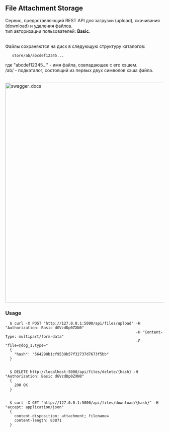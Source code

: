 ## File Attachment Storage

Сервис, предоставляющий REST API для загрузки (upload), скачивания (download) и удаления файлов.<br/>
тип авторизации пользователей: **Basic**.<br/><br/>


Файлы сохраняются на диск в следующую структуру каталогов:

       store/ab/abcdef12345...
где "abcdef12345..." - имя файла, совпадающее с его хэшем.<br/>
/ab/ - подкаталог, состоящий из первых двух символов хэша файла.
<br/><br/>

<img width="698" alt="swagger_docs" src="https://user-images.githubusercontent.com/5726929/196762845-23c52804-169f-4124-8f36-35620e9440d5.png">


### Usage

      $ curl -X POST "http://127.0.0.1:5000/api/files/upload" -H  "Authorization: Basic dGVzdDp0ZXN0"
                                                              -H "Content-Type: multipart/form-data"
                                                              -F "file=@dog_1;type="
      {
        "hash": "564298b1cf9539b57f32737d7673f5bb"
      }
    
    
      $ DELETE http://localhost:5000/api/files/delete/{hash} -H  "Authorization: Basic dGVzdDp0ZXN0"
      {
        200 OK
      }
      
    
      $ curl -X GET "http://127.0.0.1:5000/api/files/download/{hash}" -H  "accept: application/json"
      {
        content-disposition: attachment; filename= 
        content-length: 83871
      }
